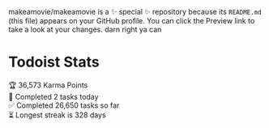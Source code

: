 makeamovie/makeamovie is a ✨ special ✨ repository because its `README.md` (this file) appears on your GitHub profile.
You can click the Preview link to take a look at your changes. darn right ya can

# Todoist Stats

<!-- TODO-IST:START -->
🏆  36,573 Karma Points           
🌸  Completed 2 tasks today           
✅  Completed 26,650 tasks so far           
⏳  Longest streak is 328 days
<!-- TODO-IST:END -->